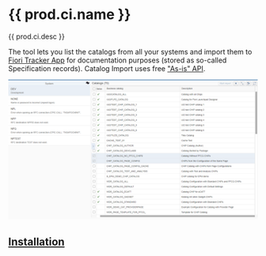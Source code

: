 # {{ prod.ci.name }}

{{ prod.ci.desc }}

The tool lets you list the catalogs from all your systems and import them to [Fiori Tracker App](../../tracked/SPS03/apps.md) for documentation purposes (stored as so-called Specification records). Catalog Import uses free ["As-is" API](../../asis/SPS02/main.md).

[![](res/ci.png)](res/ci.png)

## [Installation](installation.md)